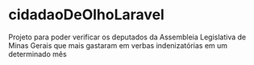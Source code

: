 # cidadaoDeOlhoLaravel
Projeto para poder verificar os deputados da Assembleia Legislativa de Minas Gerais que mais gastaram em verbas indenizatórias em um determinado mês
